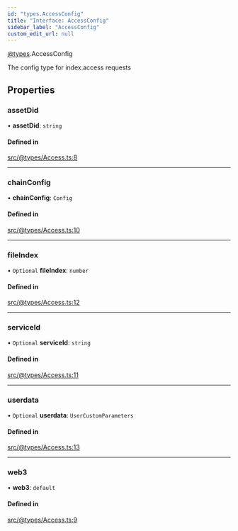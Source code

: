 ```yaml
---
id: "types.AccessConfig"
title: "Interface: AccessConfig"
sidebar_label: "AccessConfig"
custom_edit_url: null
---
```


[@types](../modules/types.md).AccessConfig

The config type for index.access requests

## Properties

### assetDid

• **assetDid**: `string`

#### Defined in

[src/@types/Access.ts:8](https://github.com/deltaDAO/nautilus/blob/f251a23/src/@types/Access.ts#L8)

___

### chainConfig

• **chainConfig**: `Config`

#### Defined in

[src/@types/Access.ts:10](https://github.com/deltaDAO/nautilus/blob/f251a23/src/@types/Access.ts#L10)

___

### fileIndex

• `Optional` **fileIndex**: `number`

#### Defined in

[src/@types/Access.ts:12](https://github.com/deltaDAO/nautilus/blob/f251a23/src/@types/Access.ts#L12)

___

### serviceId

• `Optional` **serviceId**: `string`

#### Defined in

[src/@types/Access.ts:11](https://github.com/deltaDAO/nautilus/blob/f251a23/src/@types/Access.ts#L11)

___

### userdata

• `Optional` **userdata**: `UserCustomParameters`

#### Defined in

[src/@types/Access.ts:13](https://github.com/deltaDAO/nautilus/blob/f251a23/src/@types/Access.ts#L13)

___

### web3

• **web3**: `default`

#### Defined in

[src/@types/Access.ts:9](https://github.com/deltaDAO/nautilus/blob/f251a23/src/@types/Access.ts#L9)
